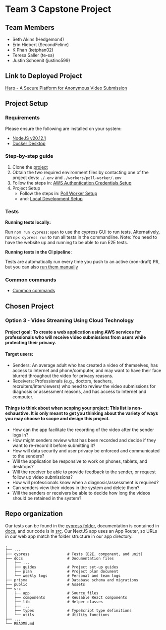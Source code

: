 # Team 3 Capstone Project

## Team Members

- Seth Akins (Hedgemon4)
- Erin Hiebert (SecondFeline)
- K Phan (ketphan02)
- Teresa Saller (te-sa)
- Justin Schoenit (justino599)

## Link to Deployed Project

[Harp - A Secure Platform for Anonymous Video Submission](https://capstone-project-sigma-peach.vercel.app/)

## Project Setup

### Requirements

Please ensure the following are installed on your system:
- [NodeJS v20.12.1](https://nodejs.org/en)
- [Docker Desktop](https://www.docker.com/products/docker-desktop/)

### Step-by-step guide

1. Clone the [project](https://github.com/COSC-499-W2023/year-long-project-team-3)
2. Obtain the two required environment files by contacting one of the project devs: `./.env` and `./workers/poll-worker/.env`
3. Follow the steps in: [AWS Authentication Credentials Setup](docs/guides/aws_authentication.md)
4. Project Setup
   - Follow the steps in: [Poll Worker Setup](docs/guides/poll_worker_setup.md)
   - and: [Local Development Setup](docs/guides/local_development_setup.md)

### Tests

**Running tests locally:**

Run `npm run cypress:open` to use the cypress GUI to run tests. Alternatively, run `npx cypress run` to run all tests
in the commandline. Note: You need to have the website up and running to be able to run E2E tests.

**Running tests in the CI pipeline:**

Tests are automatically run every time you push to an active (non-draft) PR, but you can also [run them manually](docs/guides/run_e2e_github_actions.md)

### Common commands

- [Common commands](docs/guides/commands.md)

## Chosen Project

### Option 3 - Video Streaming Using Cloud Technology

#### Project goal: To create a web application using AWS services for professionals who will receive video submissions from users while protecting their privacy.

#### Target users:

- Senders: An average adult who has created a video of themselves, has access to Internet and phone/computer, and may
  want to have their face blurred throughout the video for privacy reasons.
- Receivers: Professionals (e.g., doctors, teachers, recruiters/interviewers) who need to review the video submissions
  for diagnosis or assessment reasons, and has access to Internet and computer.

#### Things to think about when scoping your project: This list is non-exhaustive. It is only meant to get you thinking about the variety of ways you may choose to scope and design this project.

- How can the app facilitate the recording of the video after the sender logs in?
- How might senders review what has been recorded and decide if they want to re-record it before submitting it?
- How will data security and user privacy be enforced and communicated to the senders?
- Will the application be responsive to work on phones, tablets, and desktops?
- Will the receiver be able to provide feedback to the sender, or request follow up video submissions?
- How will professionals know when a diagnosis/assessment is required?
- Can senders view their videos in the system and delete them?
- Will the senders or receivers be able to decide how long the videos should be retained in the system?

## Repo organization

Our tests can be found in the [cypress folder](cypress), documentation is contained in [docs](docs), and our code is
in [src](src). Our NextJS app uses an App Router, so URLs in our web app match the folder structure in our app
directory.

```
.
├── ...
├── cypress                 # Tests (E2E, component, and unit)
├── docs                    # Documentation files
│   ├── ...
│   ├── guides              # Project set-up guides
│   ├── plan                # Project plan document
│   └── weekly logs         # Personal and team logs
├── prisma                  # Database schema and migrations
├── public                  # Assets
├── src
│   ├── app                 # Source files
│   ├── components          # Reusable React components
│   ├── lib                 # Helper classes
│   ├── ...
│   ├── types               # TypeScript type definitions
│   └── utils               # Utility functions   
├── ...
└── README.md
```
